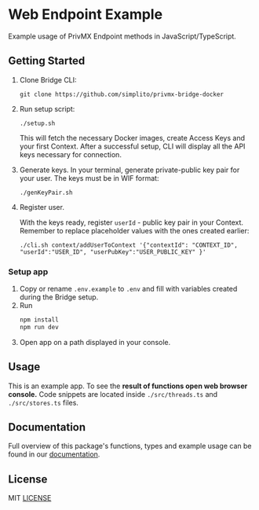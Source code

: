 # Web Endpoint Example

Example usage of PrivMX Endpoint methods in JavaScript/TypeScript.

## Getting Started

1. Clone Bridge CLI:
   ```shell
   git clone https://github.com/simplito/privmx-bridge-docker
   ```
2. Run setup script:
   ```shell
   ./setup.sh
   ```
   This will fetch the necessary Docker images, create Access Keys and your first Context. After a successful setup, CLI
   will
   display all the API keys necessary for connection. <br/>

3. Generate keys.
   In your terminal, generate private-public key pair for your user. The keys must be in WIF format:
   ```shell
   ./genKeyPair.sh
   ``` 
4. Register user.

   With the keys ready, register `userId` - public key pair in your Context.
   Remember to replace placeholder values with the ones created earlier:
   ```shell
   ./cli.sh context/addUserToContext '{"contextId": "CONTEXT_ID", "userId":"USER_ID", "userPubKey":"USER_PUBLIC_KEY" }'
   ``` 

### Setup app

1. Copy or rename `.env.example` to `.env` and fill with variables created during the Bridge setup.
2. Run
   ```sh
   npm install 
   npm run dev
   ```
3. Open app on a path displayed in your console. 

## Usage

This is an example app. To see the **result of functions open web browser console.**
Code snippets are located inside `./src/threads.ts` and `./src/stores.ts` files.

## Documentation

Full overview of this package's functions, types and example usage can be
found in our [documentation](https://docs.privmx.dev/js/server-configuration).

## License

MIT [LICENSE](./LICENSE)
